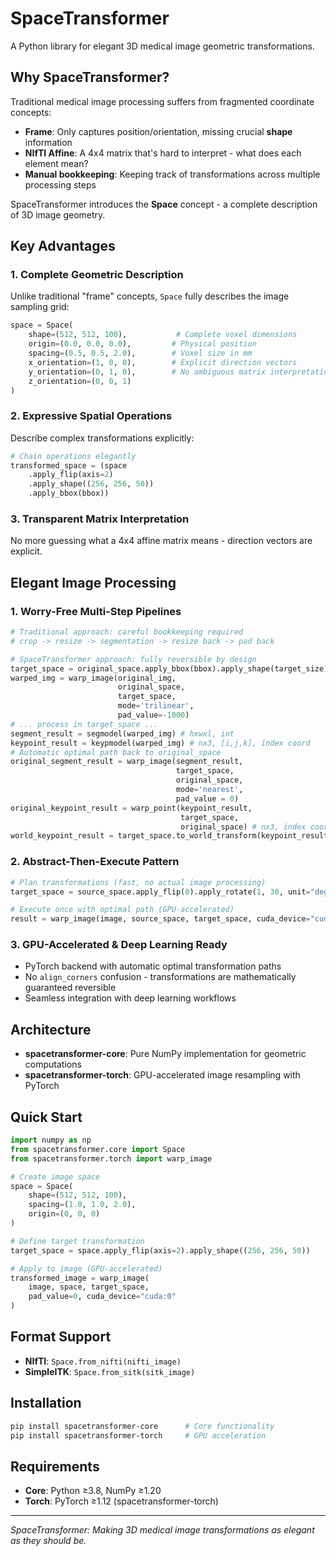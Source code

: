 # SpaceTransformer

A Python library for elegant 3D medical image geometric transformations.



## Why SpaceTransformer?

Traditional medical image processing suffers from fragmented coordinate concepts:

- **Frame**: Only captures position/orientation, missing crucial **shape** information
- **NIfTI Affine**: A 4x4 matrix that's hard to interpret - what does each element mean?
- **Manual bookkeeping**: Keeping track of transformations across multiple processing steps

SpaceTransformer introduces the **Space** concept - a complete description of 3D image geometry.

## Key Advantages

### 1. Complete Geometric Description
Unlike traditional "frame" concepts, `Space` fully describes the image sampling grid:
```python
space = Space(
    shape=(512, 512, 100),           # Complete voxel dimensions
    origin=(0.0, 0.0, 0.0),         # Physical position
    spacing=(0.5, 0.5, 2.0),        # Voxel size in mm
    x_orientation=(1, 0, 0),        # Explicit direction vectors
    y_orientation=(0, 1, 0),        # No ambiguous matrix interpretation
    z_orientation=(0, 0, 1)
)
```

### 2. Expressive Spatial Operations
Describe complex transformations explicitly:
```python
# Chain operations elegantly
transformed_space = (space
    .apply_flip(axis=2)
    .apply_shape((256, 256, 50))
    .apply_bbox(bbox))
```

### 3. Transparent Matrix Interpretation
No more guessing what a 4x4 affine matrix means - direction vectors are explicit.

## Elegant Image Processing

### 1. Worry-Free Multi-Step Pipelines
```python
# Traditional approach: careful bookkeeping required
# crop -> resize -> segmentation -> resize back -> pad back

# SpaceTransformer approach: fully reversible by design
target_space = original_space.apply_bbox(bbox).apply_shape(target_size)
warped_img = warp_image(original_img, 
                        original_space, 
                        target_space, 
                        mode='trilinear', 
                        pad_value=-1000)
# ... process in target_space ...
segment_result = segmodel(warped_img) # hxwxl, int
keypoint_result = keypmodel(warped_img) # nx3, [i,j,k], index coord
# Automatic optimal path back to original_space
original_segment_result = warp_image(segment_result, 
                                     target_space, 
                                     original_space, 
                                     mode='nearest', 
                                     pad_value = 0)
original_keypoint_result = warp_point(keypoint_result, 
                                      target_space, 
                                      original_space) # nx3, index coord 
world_keypoint_result = target_space.to_world_transform(keypoint_result) # nx3, [x,y,z], mm
```

### 2. Abstract-Then-Execute Pattern
```python
# Plan transformations (fast, no actual image processing)
target_space = source_space.apply_flip(0).apply_rotate(1, 30, unit="degree").apply_bbox(bbox).apply_shape((256, 256, 128))

# Execute once with optimal path (GPU-accelerated)
result = warp_image(image, source_space, target_space, cuda_device="cuda:0")
```

### 3. GPU-Accelerated & Deep Learning Ready
- PyTorch backend with automatic optimal transformation paths
- No `align_corners` confusion - transformations are mathematically guaranteed reversible
- Seamless integration with deep learning workflows

## Architecture

- **spacetransformer-core**: Pure NumPy implementation for geometric computations
- **spacetransformer-torch**: GPU-accelerated image resampling with PyTorch

## Quick Start

```python
import numpy as np
from spacetransformer.core import Space
from spacetransformer.torch import warp_image

# Create image space
space = Space(
    shape=(512, 512, 100),
    spacing=(1.0, 1.0, 2.0),
    origin=(0, 0, 0)
)

# Define target transformation
target_space = space.apply_flip(axis=2).apply_shape((256, 256, 50))

# Apply to image (GPU-accelerated)
transformed_image = warp_image(
    image, space, target_space, 
    pad_value=0, cuda_device="cuda:0"
)
```

## Format Support

- **NIfTI**: `Space.from_nifti(nifti_image)`
- **SimpleITK**: `Space.from_sitk(sitk_image)`

## Installation

```bash
pip install spacetransformer-core      # Core functionality
pip install spacetransformer-torch     # GPU acceleration
```

## Requirements

- **Core**: Python ≥3.8, NumPy ≥1.20
- **Torch**: PyTorch ≥1.12 (spacetransformer-torch)

---

*SpaceTransformer: Making 3D medical image transformations as elegant as they should be.* 